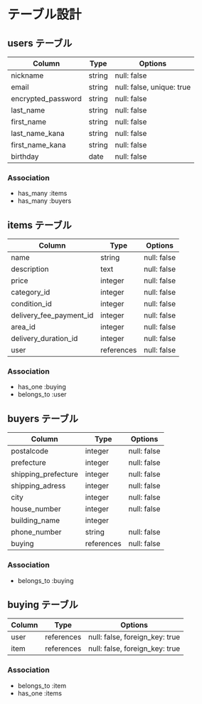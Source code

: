 # テーブル設計

## users テーブル

| Column               | Type   | Options     |
| ------------------   | ------ | ----------- |
| nickname             | string | null: false |
| email                | string | null: false, unique: true |
| encrypted_password   | string | null: false |
| last_name            | string | null: false |
| first_name           | string | null: false |
| last_name_kana       | string | null: false |
| first_name_kana      | string | null: false |
| birthday             | date   | null: false |

### Association

- has_many :items
- has_many :buyers

## items テーブル

| Column                  | Type        | Options     |
| ------                  | ------      | ----------- |
| name                    | string      | null: false |
| description             | text        | null: false |
| price                   | integer     | null: false |
| category_id             | integer     | null: false |
| condition_id            |  integer    | null: false |
| delivery_fee_payment_id |  integer    | null: false |
| area_id                 |  integer    | null: false |
| delivery_duration_id    |  integer    | null: false |
| user                    | references  | null: false | 


### Association

- has_one :buying
- belongs_to :user


## buyers テーブル
     
| Column             | Type      | Options     |
| ------             | -------   | --------    |
|postalcode          |integer    | null: false |
|prefecture          |integer    | null: false |
|shipping_prefecture |integer    | null: false |
|shipping_adress     |integer    | null: false |
|city                |integer    | null: false |
|house_number        |integer    | null: false |
|building_name       |integer    |             |
|phone_number        |string     | null: false |
|buying              |references | null: false |


### Association

- belongs_to :buying

## buying テーブル

| Column  | Type       | Options                        |
| ------- | ---------- | ------------------------------ |
| user    | references | null: false, foreign_key: true |
| item    | references | null: false, foreign_key: true |

### Association

- belongs_to :item
- has_one :items